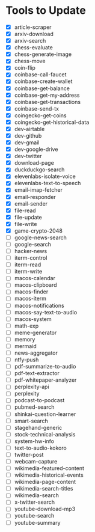 # Tools to Update

- [x] article-scraper
- [x] arxiv-download
- [x] arxiv-search
- [x] chess-evaluate
- [x] chess-generate-image
- [x] chess-move
- [x] coin-flip
- [x] coinbase-call-faucet
- [x] coinbase-create-wallet
- [x] coinbase-get-balance
- [x] coinbase-get-my-address
- [x] coinbase-get-transactions
- [x] coinbase-send-tx
- [x] coingecko-get-coins
- [x] coingecko-get-historical-data
- [x] dev-airtable
- [x] dev-github
- [x] dev-gmail
- [x] dev-google-drive
- [x] dev-twitter
- [x] download-page
- [x] duckduckgo-search
- [x] elevenlabs-isolate-voice
- [x] elevenlabs-text-to-speech
- [x] email-imap-fetcher
- [x] email-responder
- [x] email-sender
- [x] file-read
- [x] file-update
- [x] file-write
- [x] game-crypto-2048
- [ ] google-news-search
- [ ] google-search
- [ ] hacker-news
- [ ] iterm-control
- [ ] iterm-read
- [ ] iterm-write
- [ ] macos-calendar
- [ ] macos-clipboard
- [ ] macos-finder
- [ ] macos-iterm
- [ ] macos-notifications
- [ ] macos-say-text-to-audio
- [ ] macos-system
- [ ] math-exp
- [ ] meme-generator
- [ ] memory
- [ ] mermaid
- [ ] news-aggregator
- [ ] ntfy-push
- [ ] pdf-summarize-to-audio
- [ ] pdf-text-extractor
- [ ] pdf-whitepaper-analyzer
- [ ] perplexity-api
- [ ] perplexity
- [ ] podcast-to-podcast
- [ ] pubmed-search
- [ ] shinkai-question-learner
- [ ] smart-search
- [ ] stagehand-generic
- [ ] stock-technical-analysis
- [ ] system-hw-info
- [ ] text-to-audio-kokoro
- [ ] twitter-post
- [ ] webcam-capture
- [ ] wikimedia-featured-content
- [ ] wikimedia-historical-events
- [ ] wikimedia-page-content
- [ ] wikimedia-search-titles
- [ ] wikimedia-search
- [ ] x-twitter-search
- [ ] youtube-download-mp3
- [ ] youtube-search
- [ ] youtube-summary
